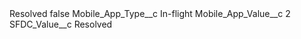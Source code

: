 <?xml version="1.0" encoding="UTF-8"?>
<CustomMetadata xmlns="http://soap.sforce.com/2006/04/metadata" xmlns:xsi="http://www.w3.org/2001/XMLSchema-instance" xmlns:xsd="http://www.w3.org/2001/XMLSchema">
    <label>Resolved</label>
    <protected>false</protected>
    <values>
        <field>Mobile_App_Type__c</field>
        <value xsi:type="xsd:string">In-flight</value>
    </values>
    <values>
        <field>Mobile_App_Value__c</field>
        <value xsi:type="xsd:string">2</value>
    </values>
    <values>
        <field>SFDC_Value__c</field>
        <value xsi:type="xsd:string">Resolved</value>
    </values>
</CustomMetadata>
